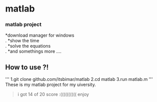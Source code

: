 # matlab
### matlab project 
  *download manager for windows                                                                                                                                 
  .
  *show the time                                                                                                                           
  .
  *solve the equations                                                                                   
  .
  *and somethings more ....                                                                                                                                  
## How to use ?!
'''
1.git clone github.com/itsbimar/matlab
2.cd matlab
3.run matlab.m
'''
These is my matlab project for my uiversity.
> i got 14 of 20 score :((((((((((
> enjoy
